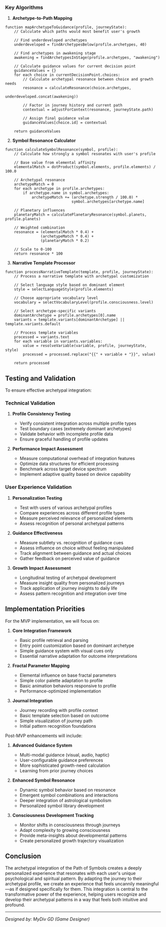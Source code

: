 ### Key Algorithms

1. **Archetype-to-Path Mapping**
```
function mapArchetypeToGuidance(profile, journeyState):
    // Calculate which paths would most benefit user's growth
    
    // Find underdeveloped archetypes
    underdeveloped = findArchetypesBelow(profile.archetypes, 40)
    
    // Find archetypes in awakening stage
    awakening = findArchetypesInStage(profile.archetypes, "awakening")
    
    // Calculate guidance values for current decision point
    guidanceValues = {}
    for each choice in currentDecisionPoint.choices:
        // Calculate archetypal resonance between choice and growth needs
        resonance = calculateResonance(choice.archetypes, 
                                      underdeveloped.concat(awakening))
        
        // Factor in journey history and current path
        contextual = adjustForContext(resonance, journeyState.path)
        
        // Assign final guidance value
        guidanceValues[choice.id] = contextual
    
    return guidanceValues
```

2. **Symbol Resonance Calculator**
```
function calculateSymbolResonance(symbol, profile):
    // Calculate how strongly a symbol resonates with user's profile
    
    // Base value from elemental affinity
    elementalMatch = dotProduct(symbol.elements, profile.elements) / 100.0
    
    // Archetypal resonance
    archetypeMatch = 0
    for each archetype in profile.archetypes:
        if archetype.name in symbol.archetypes:
            archetypeMatch += (archetype.strength / 100.0) * 
                              symbol.archetypes[archetype.name]
    
    // Planetary influences
    planetaryMatch = calculatePlanetaryResonance(symbol.planets, profile.planets)
    
    // Weighted combination
    resonance = (elementalMatch * 0.4) + 
                (archetypeMatch * 0.4) + 
                (planetaryMatch * 0.2)
    
    // Scale to 0-100
    return resonance * 100
```

3. **Narrative Template Processor**
```
function processNarrativeTemplate(template, profile, journeyState):
    // Process a narrative template with archetypal customization
    
    // Select language style based on dominant element
    style = selectLanguageStyle(profile.elements)
    
    // Choose appropriate vocabulary level
    vocabulary = selectVocabularyLevel(profile.consciousness.level)
    
    // Select archetype-specific variants
    dominantArchetype = profile.archetypes[0].name
    variants = template.variants[dominantArchetype] || template.variants.default
    
    // Process template variables
    processed = variants.text
    for each variable in variants.variables:
        value = resolveVariable(variable, profile, journeyState, style)
        processed = processed.replace("{{" + variable + "}}", value)
    
    return processed
```

## Testing and Validation

To ensure effective archetypal integration:

### Technical Validation

1. **Profile Consistency Testing**
   - Verify consistent integration across multiple profile types
   - Test boundary cases (extremely dominant archetypes)
   - Validate behavior with incomplete profile data
   - Ensure graceful handling of profile updates

2. **Performance Impact Assessment**
   - Measure computational overhead of integration features
   - Optimize data structures for efficient processing
   - Benchmark across target device spectrum
   - Implement adaptive quality based on device capability

### User Experience Validation

1. **Personalization Testing**
   - Test with users of various archetypal profiles
   - Compare experiences across different profile types
   - Measure perceived relevance of personalized elements
   - Assess recognition of personal archetypal patterns

2. **Guidance Effectiveness**
   - Measure subtlety vs. recognition of guidance cues
   - Assess influence on choice without feeling manipulated
   - Track alignment between guidance and actual choices
   - Gather feedback on perceived value of guidance

3. **Growth Impact Assessment**
   - Longitudinal testing of archetypal development
   - Measure insight quality from personalized journeys
   - Track application of journey insights to daily life
   - Assess pattern recognition and integration over time

## Implementation Priorities

For the MVP implementation, we will focus on:

1. **Core Integration Framework**
   - Basic profile retrieval and parsing
   - Entry point customization based on dominant archetype
   - Simple guidance system with visual cues only
   - Essential narrative adaptation for outcome interpretations

2. **Fractal Parameter Mapping**
   - Elemental influence on base fractal parameters
   - Simple color palette adaptation to profile
   - Basic animation behaviors responsive to profile
   - Performance-optimized implementation

3. **Journal Integration**
   - Journey recording with profile context
   - Basic template selection based on outcome
   - Simple visualization of journey path
   - Initial pattern recognition foundations

Post-MVP enhancements will include:

1. **Advanced Guidance System**
   - Multi-modal guidance (visual, audio, haptic)
   - User-configurable guidance preferences
   - More sophisticated growth-need calculation
   - Learning from prior journey choices

2. **Enhanced Symbol Resonance**
   - Dynamic symbol behavior based on resonance
   - Emergent symbol combinations and interactions
   - Deeper integration of astrological symbolism
   - Personalized symbol library development

3. **Consciousness Development Tracking**
   - Monitor shifts in consciousness through journeys
   - Adapt complexity to growing consciousness
   - Provide meta-insights about developmental patterns
   - Create personalized growth trajectory visualization

## Conclusion

The archetypal integration of the Path of Symbols creates a deeply personalized experience that resonates with each user's unique psychological and spiritual pattern. By adapting the journey to their archetypal profile, we create an experience that feels uncannily meaningful—as if designed specifically for them. This integration is central to the transformative power of the experience, helping users recognize and develop their archetypal patterns in a way that feels both intuitive and profound.

---

*Designed by: MyDiv GD (Game Designer)*